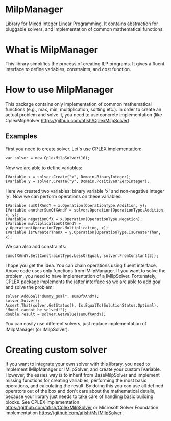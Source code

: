 # MilpManager
Library for Mixed Integer Linear Programming. It contains abstraction for pluggable solvers, and implementation of common mathematical functions.

# What is MilpManager
This library simplifies the process of creating ILP programs. It gives a fluent interface to define variables, constraints, and cost function.

# How to use MilpManager
This package contains only implementation of common mathematical functions (e.g., max, min, multiplication, sorting etc.). In order to create an actual problem and solve it, you need to use concrete implementation (like CplexMilpSolver https://github.com/afish/CplexMilpSolver).

## Examples
First you need to create solver. Let's use CPLEX implementation:
```
var solver = new CplexMilpSolver(10);
```
Now we are able to define variables:
```
IVariable x = solver.Create("x", Domain.BinaryInteger);
IVariable y = solver.Create("y", Domain.PositiveOrZeroInteger);
```
Here we created two variables: binary variable 'x' and non-negative integer 'y'. Now we can perform operations on these variables:
```
IVariable sumOfXAndY = x.Operation(OperationType.Addition, y);
IVariable anotherSumOfXAndY = solver.Operation(OperationType.Addition, x, y);
IVariable negationOfX = x.Operation(OperationType.Negation);
IVariable multiplicationOfXAndY = y.Operation(OperationType.Multiplication, x);
IVariable isYGreaterThanX = y.Operation(OperationType.IsGreaterThan, x);
```
We can also add constraints:
```
sumofXAndY.Set(ConstraintType.LessOrEqual, solver.FromConstant(3));
```
I hope you get the idea. You can chain operations using fluent interface.
Above code uses only functions from IMilpManager. If you want to solve the problem, you need to have implementation of a IMilpSolver. Fortunately, CPLEX package implements the latter interface so we are able to add goal and solve the problem:
```
solver.AddGoal("dummy_goal", sumOfXAndY);
solver.Solve();
Assert.That(solver.GetStatus(), Is.EqualTo(SolutionStatus.Optimal), "Model cannot be solved!");
double result = solver.GetValue(sumOfXAndY);
```
You can easily use different solvers, just replace implementation of IMilpManager (or IMilpSolver).

# Creating custom solver
If you want to integrate your own solver with this library, you need to implement IMilpManager or IMilpSolver, and create your custom IVariable. However, the easies way is to inherit from BaseMilpSolver and implement missing functions for creating variables, performing the most basic operations, and calculating the result. By doing this you can use all defined operators out of the box and don't care about the mathematical details, because your library just needs to take care of handling basic building blocks. See CPLEX implementation https://github.com/afish/CplexMilpSolver or Microsoft Solver Foundation implementation https://github.com/afish/MsfMilpSolver .
